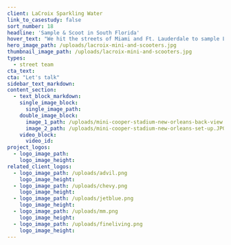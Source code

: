 ```yaml
---
client: LaCroix Sparkling Water
link_to_casestudy: false
sort_number: 18
headline: 'Sample & Scoot in South Florida'
hover_text: "We hit the streets of Miami and Ft. Lauderdale to sample LaCroix's wildly popular sparkling water from zippy scooters and Mini Coopers"
hero_image_path: /uploads/lacroix-mini-and-scooters.jpg
thumbnail_image_path: /uploads/lacroix-mini-and-scooters.jpg
types:
  - street team
cta_text:
cta: "Let's talk"
sidebar_text_markdown:
content_section:
  - text_block_markdown:
    single_image_block:
      single_image_path:
    double_image_block:
      image_1_path: /uploads/mini-cooper-stadium-new-orleans-back-view.JPG
      image_2_path: /uploads/mini-cooper-stadium-new-orleans-set-up.JPG
    video_block:
      video_id:
project_logos:
  - logo_image_path:
    logo_image_height:
related_client_logos:
  - logo_image_path: /uploads/advil.png
    logo_image_height:
  - logo_image_path: /uploads/chevy.png
    logo_image_height:
  - logo_image_path: /uploads/jetblue.png
    logo_image_height:
  - logo_image_path: /uploads/mm.png
    logo_image_height:
  - logo_image_path: /uploads/fineliving.png
    logo_image_height:
---
```

